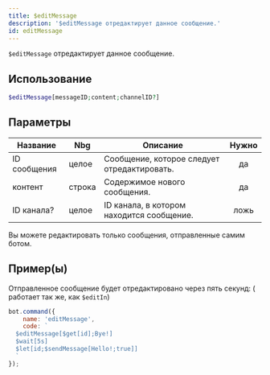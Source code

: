 ```yaml
---
title: $editMessage
description: '$editMessage отредактирует данное сообщение.'
id: editMessage
---
```


`$editMessage` отредактирует данное сообщение.

## Использование

```php
$editMessage[messageID;content;channelID?]
```

## Параметры

| Название     | Nbg    | Описание                                    | Нужно |
| ------------ | ------ | ------------------------------------------- |:-----:|
| ID сообщения | целое  | Сообщение, которое следует отредактировать. |  да   |
| контент      | строка | Содержимое нового сообщения.                |  да   |
| ID канала?   | целое  | ID канала, в котором находится сообщение.   | ложь  |

Вы можете редактировать только сообщения, отправленные самим ботом.

## Пример(ы)

Отправленное сообщение будет отредактировано через пять секунд: ( работает так же, как `$editIn`)

```javascript
bot.command({
    name: 'editMessage',
    code: `
  $editMessage[$get[id];Bye!]
  $wait[5s]
  $let[id;$sendMessage[Hello!;true]]
  `
});
```